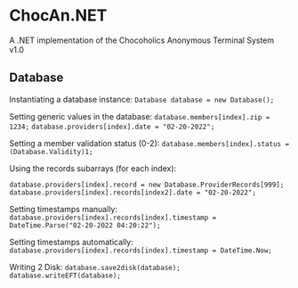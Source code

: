 # ChocAn.NET
A .NET implementation of the Chocoholics Anonymous Terminal System v1.0

## Database
Instantiating a database instance:
`Database database = new Database();`

Setting generic values in the database:
`database.members[index].zip = 1234;` `database.providers[index].date = "02-20-2022";`

Setting a member validation status (0-2):
`database.members[index].status = (Database.Validity)1;`

Using the records subarrays (for each index):
```
database.providers[index].record = new Database.ProviderRecords[999];
database.providers[index].records[index2].date = "02-20-2022";
```

Setting timestamps manually:
`database.providers[index].records[index].timestamp = DateTime.Parse("02-20-2022 04:20:22");`

Setting timestamps automatically:
`database.providers[index].records[index].timestamp = DateTime.Now;`

Writing 2 Disk:
`database.save2disk(database);`
`database.writeEFT(database);`
